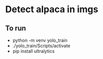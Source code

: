 # Detect alpaca in imgs

## To run
- python -m venv yolo_train
- ./yolo_train/Scripts/activate
- pip install ultralytics